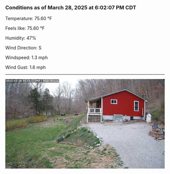 ### Conditions as of March 28, 2025 at 6:02:07 PM CDT 

Temperature: 75.60 &deg;F

Feels like: 75.60 &deg;F

Humidity: 47%

Wind Direction: S

Windspeed: 1.3 mph

Wind Gust: 1.6 mph

---

<img src="./images/latest.jpeg"/>

